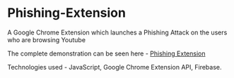 # Phishing-Extension

A Google Chrome Extension which launches a Phishing Attack on the users who are browsing Youtube

The complete demonstration can be seen here - <a href="https://drive.google.com/file/d/0B8xpB8HYG2fiSzAzU3JYS2VyM1k/view">Phishing Extension</a>

Technologies used - JavaScript, Google Chrome Extension API, Firebase.
